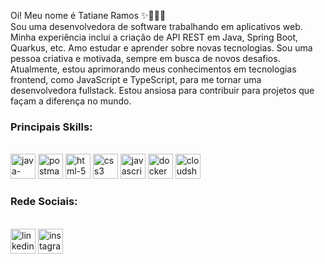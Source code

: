 Oi! Meu nome é Tatiane Ramos ✨👩🏽‍💻  
Sou uma desenvolvedora de software trabalhando em aplicativos web. Minha experiência inclui a criação de API REST em Java, Spring Boot, Quarkus, etc.
Amo estudar e aprender sobre novas tecnologias. Sou uma pessoa criativa e motivada, sempre em busca de novos desafios.
Atualmente, estou aprimorando meus conhecimentos em tecnologias frontend, como JavaScript e TypeScript, para me tornar uma desenvolvedora fullstack.
Estou ansiosa para contribuir para projetos que façam a diferença no mundo.  

### Principais Skills: 
<div style="display: inline_block"><br>
<img width="40" height="40" src="https://img.icons8.com/dusk/40/java-coffee-cup-logo.png" alt="java-coffee-cup-logo"/>
<img width="40" height="40" src="https://img.icons8.com/dusk/40/postman-api.png" alt="postman-api"/>
<img width="40" height="40" src="https://img.icons8.com/dusk/40/html-5.png" alt="html-5"/>
<img width="40" height="40" src="https://img.icons8.com/dusk/40/css3.png" alt="css3"/>
<img width="40" height="40" src="https://img.icons8.com/dusk/40/javascript.png" alt="javascript"/>
<img width="40" height="40" src="https://img.icons8.com/dusk/40/docker.png" alt="docker"/>
<img width="40" height="40" src="https://img.icons8.com/dusk/40/cloudshot.png" alt="cloudshot"/>
</div>

### Rede Sociais: 

<div style="display: inline_block"><br>
<a href="https://www.linkedin.com/in/tatiramos" target="_blank"><img width="40" height="40" src="https://img.icons8.com/dusk/40/linkedin--v1.png" alt="linkedin--v1"></a>
<a href="https://www.instagram.com/tatiramoos" target="_blank"><img width="40" height="40" src="https://img.icons8.com/dusk/40/instagram-new--v1.png" alt="instagram-new--v1"></a>
</div>



